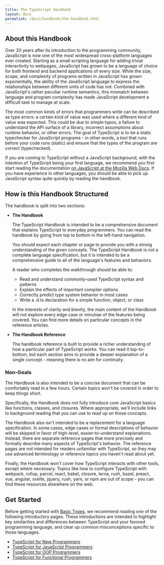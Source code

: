 ```yaml
---
title: The TypeScript Handbook
layout: docs
permalink: /docs/handbook/the-handbook.html
---
```


## About this Handbook

Over 20 years after its introduction to the programming community, JavaScript is now one of the most widespread cross-platform languages ever created. Starting as a small scripting language for adding trivial interactivity to webpages, JavaScript has grown to be a language of choice for both frontend and backend applications of every size. While the size, scope, and complexity of programs written in JavaScript has grown exponentially, the ability of the JavaScript language to express the relationships between different units of code has not. Combined with JavaScript's rather peculiar runtime semantics, this mismatch between language and program complexity has made JavaScript development a difficult task to manage at scale.

The most common kinds of errors that programmers write can be described as type errors: a certain kind of value was used where a different kind of value was expected. This could be due to simple typos, a failure to understand the API surface of a library, incorrect assumptions about runtime behavior, or other errors. The goal of TypeScript is to be a static typechecker for JavaScript programs - in other words, a tool that runs before your code runs (static) and ensure that the types of the program are correct (typechecked).

If you are coming to TypeScript without a JavaScript background, with the intention of TypeScript being your first language, we recommend you first start reading the documentation [on JavaScript at the Mozilla Web Docs](https://developer.mozilla.org/en-US/docs/Web/JavaScript/Guide).
If you have experience in other languages, you should be able to pick up JavaScript syntax quite quickly by reading the handbook.

## How is this Handbook Structured

The handbook is split into two sections:

- **The Handbook**

  The TypeScript Handbook is intended to be a comprehensive document that explains TypeScript to everyday programmers. You can read the handbook by going from top to bottom in the left-hand navigation.

  You should expect each chapter or page to provide you with a strong understanding of the given concepts. The TypeScript Handbook is not a complete language specification, but it is intended to be a comprehensive guide to all of the language's features and behaviors.

  A reader who completes the walkthrough should be able to:

  - Read and understand commonly-used TypeScript syntax and patterns
  - Explain the effects of important compiler options
  - Correctly predict type system behavior in most cases
  - Write a .d.ts declaration for a simple function, object, or class

  In the interests of clarity and brevity, the main content of the Handbook will not explore every edge case or minutiae of the features being covered. You can find more details on particular concepts in the reference articles.

- **The Handbook Reference**

  The handbook reference is built to provide a richer understanding of how a particular part of TypeScript works. You can read it top-to-bottom, but each section aims to provide a deeper explanation of a single concept - meaning there is no aim for continuity.

### Non-Goals

The Handbook is also intended to be a concise document that can be comfortably read in a few hours. Certain topics won't be covered in order to keep things short.

Specifically, the Handbook does not fully introduce core JavaScript basics like functions, classes, and closures. Where appropriate, we'll include links to background reading that you can use to read up on those concepts.

The Handbook also isn't intended to be a replacement for a language specification. In some cases, edge cases or formal descriptions of behavior will be skipped in favor of high-level, easier-to-understand explanations. Instead, there are separate reference pages that more precisely and formally describe many aspects of TypeScript's behavior. The reference pages are not intended for readers unfamiliar with TypeScript, so they may use advanced terminology or reference topics you haven't read about yet.

Finally, the Handbook won't cover how TypeScript interacts with other tools, except where necessary. Topics like how to configure TypeScript with webpack, rollup, parcel, react, babel, closure, lerna, rush, bazel, preact, vue, angular, svelte, jquery, rush, yarn, or npm are out of scope - you can find these resources elsewhere on the web.

## Get Started

Before getting started with [Basic Types](/docs/handbook/basic-types.html), we recommend reading one of the following introductory pages. These introductions are intended to highlight key similarities and differences between TypeScript and your favored programming language, and clear up common misconceptions specific to those languages.

- [TypeScript for New Programmers](/docs/handbook/typescript-from-scratch-in-5-minutes.html)
- [TypeScript for JavaScript Programmers](/docs/handbook/typescript-in-5-minutes.html)
- [TypeScript for OOP Programmers](/docs/handbook/typescript-in-5-minutes-func.html)
- [TypeScript for Functional Programmers](/docs/handbook/typescript-in-5-minutes-func.html)
